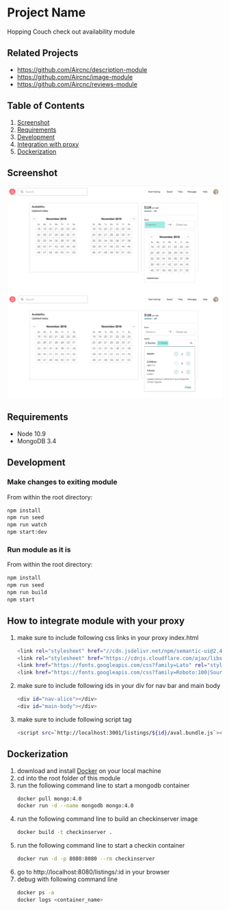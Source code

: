 # Project Name

Hopping Couch check out availability module

## Related Projects

  - https://github.com/Aircnc/description-module
  - https://github.com/Aircnc/image-module
  - https://github.com/Aircnc/reviews-module

## Table of Contents

1. [Screenshot](#Screenshot)
2. [Requirements](#Requirements)
3. [Development](#Development)
4. [Integration with proxy](#Integration)
5. [Dockerization](#Dockerization)

## Screenshot

![Screenshot1 of module](./__img__/checkout_snap.png)
![Screenshot2 of module](./__img__/guest_snap.png)

## Requirements


- Node 10.9
- MongoDB 3.4

## Development

### Make changes to exiting module

From within the root directory:

```sh
npm install
npm run seed
npm run watch
npm start:dev
```

### Run module as it is

From within the root directory:

```sh
npm install
npm run seed
npm run build
npm start
```

## How to integrate module with your proxy
1. make sure to include following css links in your proxy index.html
    ```sh
    <link rel="stylesheet" href="//cdn.jsdelivr.net/npm/semantic-ui@2.4.0/dist/semantic.min.css">
    <link rel="stylesheet" href="https://cdnjs.cloudflare.com/ajax/libs/font-awesome/4.7.0/css/font-awesome.min.css">
    <link href="https://fonts.googleapis.com/css?family=Lato" rel="stylesheet">
    <link href="https://fonts.googleapis.com/css?family=Roboto:100|Source+Sans+Pro:200" rel="stylesheet">
    ```
2. make sure to include following ids in your div for nav bar and main body
    ```sh
    <div id="nav-alice"></div>
    <div id="main-body"></div>
    ```
3. make sure to include following script tag
    ```sh
    <script src=`http://localhost:3001/listings/${id}/aval.bundle.js`></script>
    ```

## Dockerization
1. download and install [Docker](https://docs.docker.com/docker-for-mac/install/) on your local machine
2. cd into the root folder of this module
3. run the following command line to start a mongodb container
    ```sh
    docker pull mongo:4.0
    docker run -d --name mongodb mongo:4.0
    ```
4. run the following command line to build an checkinserver image
    ```sh
    docker build -t checkinserver .
    ```
5. run the following command line to start a checkin container
    ```sh
    docker run -d -p 8080:8080 --rm checkinserver
    ```
6. go to http://localhost:8080/listings/:id in your browser
7. debug with following command line
    ```sh
    docker ps -a
    docker logs <container_name>
    ```